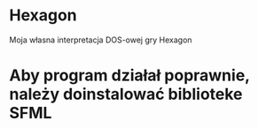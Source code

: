 # Hexagon
Moja własna interpretacja DOS-owej gry Hexagon
# Aby program działał poprawnie, należy doinstalować biblioteke SFML
